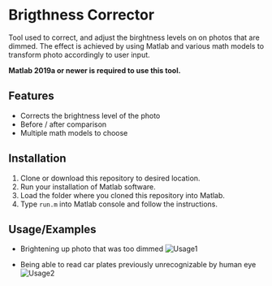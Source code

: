 
# Brigthness Corrector

Tool used to correct, and adjust the birghtness levels on on photos that are dimmed. The effect is achieved by using Matlab and various math models to transform photo accordingly to user input.

**Matlab 2019a or newer is required to use this tool.**


## Features

- Corrects the brightness level of the photo
- Before / after comparison
- Multiple math models to choose


## Installation

1. Clone or download this repository to desired location.
2. Run your installation of Matlab software.
3. Load the folder where you cloned this repository into Matlab.
4. Type ```run.m``` into Matlab console and follow the instructions.


    
## Usage/Examples

* Brightening up photo that was too dimmed
![Usage1](https://i.imgur.com/RMAYnHT.png)

* Being able to read car plates previously unrecognizable by human eye
![Usage2](https://i.imgur.com/pNRGifE.png)
